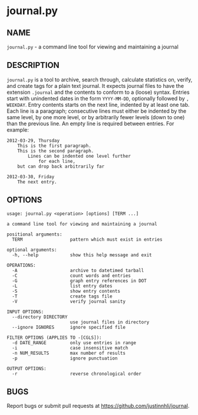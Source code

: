 journal.py
==========

NAME
----

`journal.py` - a command line tool for viewing and maintaining a journal

DESCRIPTION
-----------

`journal.py` is a tool to archive, search through, calculate statistics on,
verify, and create tags for a plain text journal. It expects journal files to
have the extension `.journal` and the contents to conform to a (loose) syntax.
Entries start with unindented dates in the form `YYYY-MM-DD`, optionally
followed by `, WEEKDAY`. Entry contents starts on the next line, indented by at
least one tab. Each line is a paragraph; consecutive lines must either be
indented by the same level, by one more level, or by arbitrarily fewer levels
(down to one) than the previous line. An empty line is required between entries.
For example:

    2012-03-29, Thursday
        This is the first paragraph.
        This is the second paragraph.
            Lines can be indented one level further
                for each line,
        but can drop back arbitrarily far
    
    2012-03-30, Friday
        The next entry.

OPTIONS
-------

	usage: journal.py <operation> [options] [TERM ...]

	a command line tool for viewing and maintaining a journal

	positional arguments:
	  TERM                  pattern which must exist in entries

	optional arguments:
	  -h, --help            show this help message and exit

	OPERATIONS:
	  -A                    archive to datetimed tarball
	  -C                    count words and entries
	  -G                    graph entry references in DOT
	  -L                    list entry dates
	  -S                    show entry contents
	  -T                    create tags file
	  -V                    verify journal sanity

	INPUT OPTIONS:
	  --directory DIRECTORY
							use journal files in directory
	  --ignore IGNORES      ignore specified file

	FILTER OPTIONS (APPLIES TO -[CGLS]):
	  -d DATE_RANGE         only use entries in range
	  -i                    case insensitive match
	  -n NUM_RESULTS        max number of results
	  -p                    ignore punctuation

	OUTPUT OPTIONS:
	  -r                    reverse chronological order

BUGS
----

Report bugs or submit pull requests at <https://github.com/justinnhli/journal>.
